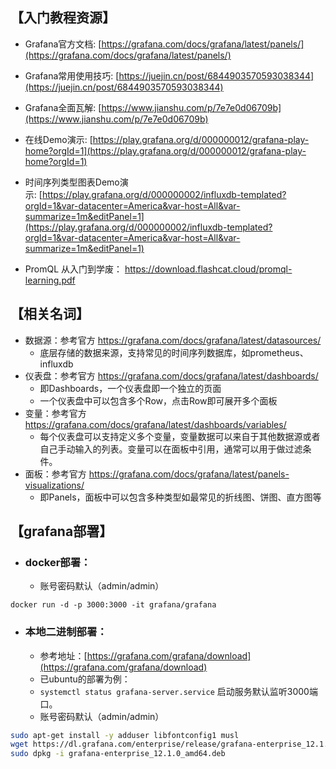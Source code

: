 
## 【入门教程资源】

-  Grafana官方文档: [https://grafana.com/docs/grafana/latest/panels/](https://grafana.com/docs/grafana/latest/panels/)
    
- Grafana常用使用技巧: [https://juejin.cn/post/6844903570593038344](https://juejin.cn/post/6844903570593038344)
    
- Grafana全面瓦解: [https://www.jianshu.com/p/7e7e0d06709b](https://www.jianshu.com/p/7e7e0d06709b)
    
- 在线Demo演示: [https://play.grafana.org/d/000000012/grafana-play-home?orgId=1](https://play.grafana.org/d/000000012/grafana-play-home?orgId=1)
    
- 时间序列类型图表Demo演示: [https://play.grafana.org/d/000000002/influxdb-templated?orgId=1&var-datacenter=America&var-host=All&var-summarize=1m&editPanel=1](https://play.grafana.org/d/000000002/influxdb-templated?orgId=1&var-datacenter=America&var-host=All&var-summarize=1m&editPanel=1)

- PromQL 从入门到学废： https://download.flashcat.cloud/promql-learning.pdf

## 【相关名词】

- 数据源：参考官方 https://grafana.com/docs/grafana/latest/datasources/
	- 底层存储的数据来源，支持常见的时间序列数据库，如prometheus、influxdb
- 仪表盘：参考官方 https://grafana.com/docs/grafana/latest/dashboards/
	- 即Dashboards，一个仪表盘即一个独立的页面
	- 一个仪表盘中可以包含多个Row，点击Row即可展开多个面板
- 变量：参考官方 https://grafana.com/docs/grafana/latest/dashboards/variables/
	- 每个仪表盘可以支持定义多个变量，变量数据可以来自于其他数据源或者自己手动输入的列表。变量可以在面板中引用，通常可以用于做过滤条件。
- 面板：参考官方 https://grafana.com/docs/grafana/latest/panels-visualizations/
	- 即Panels，面板中可以包含多种类型如最常见的折线图、饼图、直方图等

## 【grafana部署】

- ### docker部署：
	- 账号密码默认（admin/admin）
```
docker run -d -p 3000:3000 -it grafana/grafana
```

- ### 本地二进制部署：
	- 参考地址：[https://grafana.com/grafana/download](https://grafana.com/grafana/download)
	- 已ubuntu的部署为例：
	- `systemctl status grafana-server.service` 启动服务默认监听3000端口。
	- 账号密码默认（admin/admin）
```bash
sudo apt-get install -y adduser libfontconfig1 musl
wget https://dl.grafana.com/enterprise/release/grafana-enterprise_12.1.0_amd64.deb
sudo dpkg -i grafana-enterprise_12.1.0_amd64.deb
```
	